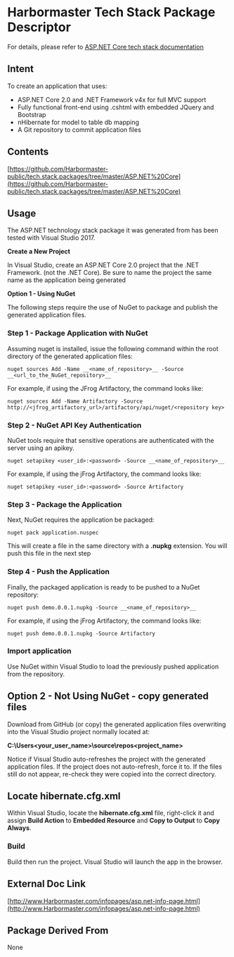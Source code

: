 # Harbormaster Tech Stack Package Descriptor

For details, please refer to [ASP.NET Core tech stack documentation](https://github.com/Harbormaster-AI/techstacks/tree/main/ASP.NET%20Core)


## Intent
To create an application that uses:
- ASP.NET Core 2.0 and .NET Framework v4x for full MVC support
- Fully functional front-end using .cshtml with embedded JQuery and Bootstrap
- nHibernate for model to table db mapping
- A Git repository to commit application files

## Contents
[https://github.com/Harbormaster-public/tech.stack.packages/tree/master/ASP.NET%20Core](https://github.com/Harbormaster-public/tech.stack.packages/tree/master/ASP.NET%20Core)


## Usage

The ASP.NET technology stack package it was generated from has been tested with Visual Studio 2017.

**Create a New Project**

In Visual Studio, create an ASP.NET Core 2.0 project that the .NET Framework. (not the .NET Core).  Be sure to name the project the same 
name as the application being generated  


**Option 1 - Using NuGet**

The following steps require the use of NuGet to package and publish the generated application files.


### Step 1 - Package Application with NuGet

Assuming nuget is installed, issue the following command within the root directory of the generated application files:

`nuget sources Add -Name __<name_of_repository>__ -Source __<url_to_the_NuGet_repository>__`

For example, if using the JFrog Artifactory, the command looks like:

`nuget sources Add -Name Artifactory -Source http://<jfrog_artifactory_url>/artifactory/api/nuget/<repository key>`


### Step 2 - NuGet API Key Authentication

NuGet tools require that sensitive operations are authenticated with the server using an apikey. 

`nuget setapikey <user_id>:<password> -Source __<name_of_repository>__`

For example, if using the jFrog Artifactory, the command looks like:

`nuget setapikey <user_id>:<password> -Source Artifactory`


### Step 3 - Package the Application

Next, NuGet requires the application be packaged:

`nuget pack application.nuspec`

This will create a file in the same directory with a __.nupkg__ extension.  You will push this file in the next step


### Step 4 - Push the Application

Finally, the packaged application is ready to be pushed to a NuGet repository:

`nuget push demo.0.0.1.nupkg -Source __<name_of_repository>__`

For example, if using the jFrog Artifactory, the command looks like:

`nuget push demo.0.0.1.nupkg -Source Artifactory`


### Import application

Use NuGet within Visual Studio to load the previously pushed application from the repository.


## Option 2 - Not Using NuGet - copy generated files

Download from GitHub (or copy) the generated application files overwriting into the Visual Studio project normally located at:

__C:\Users\<your_user_name>\source\repos\<project_name>__

Notice if Visual Studio auto-refreshes the project with the generated application files. If the project does not auto-refresh, force it to.  If the files still do not
appear, re-check they were copied into the correct directory.

## Locate hibernate.cfg.xml

Within Visual Studio, locate the __hibernate.cfg.xml__ file, right-click it and assign __Build Action__ to __Embedded Resource__ and 
__Copy to Output__ to __Copy Always__.

  
### Build

Build then run the project.  Visual Studio will launch the app in the browser.

## External Doc Link
[http://www.Harbormaster.com/infopages/asp.net-info-page.html](http://www.Harbormaster.com/infopages/asp.net-info-page.html)

## Package Derived From
None